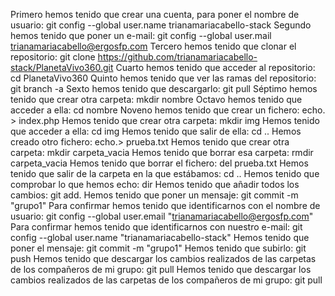 Primero hemos tenido que crear una cuenta, para poner el nombre de usuario: git config --global user.name trianamariacabello-stack
Segundo hemos tenido que poner un e-mail: git config --global user.mail trianamariacabello@ergosfp.com
Tercero hemos tenido que clonar el repositorio: git clone https://github.com/trianamariacabello-stack/PlanetaVivo360.git
Cuarto hemos tenido que acceder al repositorio: cd PlanetaVivo360
Quinto hemos tenido que ver las ramas del repositorio: git branch -a
Sexto hemos tenido que descargarlo: git pull
Séptimo hemos tenido que crear otra carpeta: mkdir nombre
Octavo hemos tenido que acceder a ella: cd nombre
Noveno hemos tenido que crear un fichero: echo. > index.php
Hemos tenido que crear otra carpeta: mkdir img
Hemos tenido que acceder a ella: cd img
Hemos tenido que salir de ella: cd ..
Hemos creado otro fichero: echo.> prueba.txt
Hemos tenido que crear otra carpeta: mkdir carpeta_vacia
Hemos tenido que borrar esa carpeta: rmdir carpeta_vacia
Hemos tenido que borrar el fichero: del prueba.txt
Hemos tenido que salir de la carpeta en la que estábamos: cd ..
Hemos tenido que comprobar lo que hemos echo: dir
Hemos tenido que añadir todos los cambios: git add.
Hemos tenido que poner un mensaje: git commit -m "grupo1"
Para confirmar hemos tenido que identificarnos con el nombre de usuario: git config --global user.email "trianamariacabello@ergosfp.com"
Para confirmar hemos tenido que identificarnos con nuestro e-mail: git config --global user.name "trianamariacabello-stack"
Hemos tenido que poner el mensaje: git commit -m "grupo1"
Hemos tenido que subirlo: git push
Hemos tenido que descargar los cambios realizados de las carpetas de los compañeros de mi grupo: git pull
Hemos tenido que descargar los cambios realizados de las carpetas de los compañeros de mi grupo: git pull
